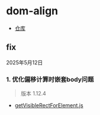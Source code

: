 # dom-align

- [仓库](https://github.com/yiminghe/dom-align)

## fix

2025年5月12日

### 1. 优化偏移计算时嵌套body问题

> 版本 1.12.4

- [getVisibleRectForElement.js](dom-align\src\getVisibleRectForElement.js)
